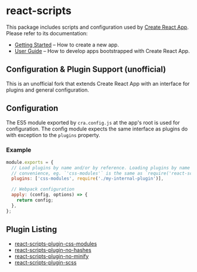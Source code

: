 # react-scripts

This package includes scripts and configuration used by [Create React App](https://github.com/jdcrensh/create-react-app/tree/custom).<br>
Please refer to its documentation:

* [Getting Started](https://github.com/jdcrensh/create-react-app/blob/custom/README.md#getting-started) – How to create a new app.
* [User Guide](https://github.com/jdcrensh/create-react-app/blob/custom/packages/react-scripts/template/README.md) – How to develop apps bootstrapped with Create React App.

## Configuration & Plugin Support (unofficial)

This is an unofficial fork that extends Create React App with an interface for plugins and general configuration.

## Configuration

The ES5 module exported by `cra.config.js` at the app's root is used for configuration. The config module expects the same interface as plugins do with exception to the `plugins` property.

### Example

```js
module.exports = {
  // Load plugins by name and/or by reference. Loading plugins by name is for
  // convenience, eg. `'css-modules'` is the same as `require('react-scripts-plugin-css-modules')`
  plugins: ['css-modules', require('./my-internal-plugin')],

  // Webpack configuration
  apply: (config, options) => {
    return config;
  },
};
```

## Plugin Listing

* [react-scripts-plugin-css-modules](https://www.npmjs.com/package/react-scripts-plugin-css-modules)
* [react-scripts-plugin-no-hashes](https://www.npmjs.com/package/react-scripts-plugin-no-hashes)
* [react-scripts-plugin-no-minify](https://www.npmjs.com/package/react-scripts-plugin-no-minify)
* [react-scripts-plugin-scss](https://www.npmjs.com/package/react-scripts-plugin-scss)

